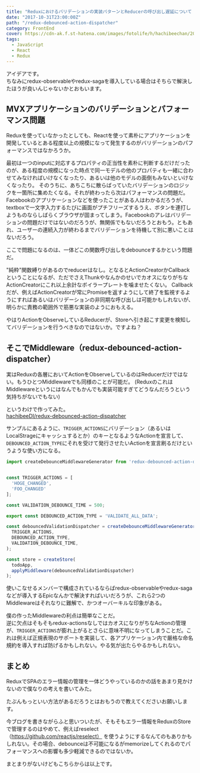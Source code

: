 ```yaml
---
title: "Reduxにおけるバリデーションの実装パターンとReducerの呼び出し遅延について（debounced-action-dispatcherを作りました）"
date: "2017-10-31T23:00:00Z"
path: "/redux-debounced-action-dispatcher"
category: FrontEnd
cover: https://cdn-ak.f.st-hatena.com/images/fotolife/h/hachibeechan/20170714/20170714180530.png
tags:
  - JavaScript
  - React
  - Redux
---
```




アイデアです。  
ちなみにredux-observableやredux-sagaを導入している場合はそちらで解決したほうが良いんじゃないかとおもいます。


## MVXアプリケーションのバリデーションとパフォーマンス問題

Reduxを使っていなかったとしても、Reactを使って素朴にアプリケーションを開発しているとある程度以上の規模になって発生するのがバリデーションのパフォーマンスではなかろうか。

最初は一つのinputに対応するプロパティの正当性を素朴に判断するだけだったのが、ある程度の規模になった時点で同一モデルの他のプロパティも一緒に合わせてみなければいけなくなったり、あるいは他のモデルの面倒もみないといけなくなったり。
そのうちに、あちこちに散らばっていたバリデーションのロジックを一箇所に集めたくなる。それが終わったら次はパフォーマンスの問題だ。Facebookのアプリケーションなどを使ったことがある人はわかるだろうが、textboxで一文字入力するたびに画面がプチフリーズするうえ、ボタンを連打しようものならしばらくブラウザが固まってしまう。Facebookのアレはバリデーションの問題だけではないのだろうが、無関係でもないだろうとおもう。ともあれ、ユーザーの連続入力が終わるまでバリデーションを待機して別に悪いことはないだろう。

ここで問題になるのは、一体どこの関数呼び出しをdebounceするかという問題だ。

"純粋"関数縛りがあるのでreducerはなし。となるとActionCreatorかCallbackということになるが、ただでさえThunkやなんかのせいでカオスになりがちなActionCreatorにこれ以上余計なボイラープレートを噛ませたくない。
Callbackだが、例えばActionCreatorが常にPromiseを返すようにして終了を監視するようにすればあるいはバリデーションの非同期な呼び出しは可能かもしれないが、明らかに責務の範囲外で筋悪な実装のようにおもえる。

やはりActionをObserveしているReducerが、Storeへ引き起こす変更を検知してバリデーションを行うべきなのではないか。ですよね？



## そこでMiddleware（redux-debounced-action-dispatcher）

実はReduxの各層においてActionをObserveしているのはReducerだけではない。もうひとつMiddlewareでも同様のことが可能だ。
(ReduxのこれはMiddlewareというにはなんでもかんでも実装可能すぎてどうなんだろうという気持ちがないでもない)

というわけで作ってみた。  
[hachibeeDI/redux-debounced-action-dispatcher](https://github.com/hachibeeDI/redux-debounced-action-dispatcher)


サンプルにあるように、`TRIGGER_ACTIONS`にバリデーション（あるいはLocalStrageにキャッシュするとか）のキーとなるようなActionを宣言して、`DEBOUNCED_ACTION_TYPE`にそれを受けて発行させたいActionを宣言刷るだけというような使い方になる。

```javascript
import createDebounceMiddlewareGenerator from 'redux-debounced-action-dispatcher';


const TRIGGER_ACTIONS = [
  'HOGE_CHANGED',
  'FOO_CHANGED'
];

const VALIDATION_DEBOUNCE_TIME = 500;

export const DEBOUNCED_ACTION_TYPE = 'VALIDATE_ALL_DATA';

const debouncedValidationDispatcher = createDebounceMiddlewareGenerator(
  TRIGGER_ACTIONS,
  DEBOUNCED_ACTION_TYPE,
  VALIDATION_DEBOUNCE_TIME,
);

const store = createStore(
  todoApp,
  applyMiddleware(debouncedValidationDispatcher)
);
```

使いこなせるメンバーで構成されているならばredux-observableやredux-sagaなどが導入するEpicなんかで解決すればいいだろうが、これら2つのMiddlewareはそれなりに難解で、かつオーバーキルな印象がある。

僕の作ったMiddlewareの利点は簡単なことだ。  
逆に欠点はそもそもredux-actionsなしではカオスになりがちなActionの管理が、`TRIGGER_ACTIONS`が膨れ上がるとさらに意味不明になってしまうことだ。これは例えば正規表現のサポートを実装して、各アプリケーション内で厳格な命名規約を導入すれば防げるかもしれない。やる気が出たらやるかもしれない。


## まとめ

ReduxでSPAのエラー情報の管理を一体どうやっているのかの話をあまり見かけないので僕なりの考えを書いてみた。

たぶんもっといい方法があるだろうとはおもうので教えてくださいお願いします。

今ブログを書きながらふと思いついたが、そもそもエラー情報をReduxのStoreで管理するのはやめて、例えばreselect （https://github.com/reactjs/reselect） を使うようにするなんてのもありかもしれない。その場合、debounceは不可能になるがmemorizeしてくれるのでパフォーマンスへの影響も多少軽減できるのではないか。

まとまりがないけどもこちらからは以上です。
